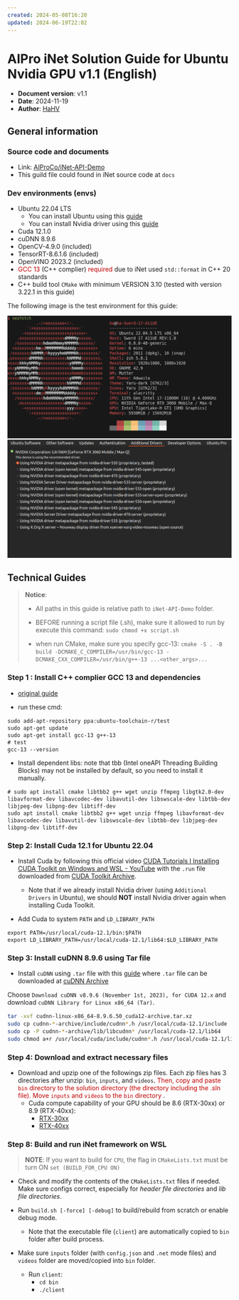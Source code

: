 ```yaml
---
created: 2024-05-08T16:20
updated: 2024-06-19T22:02
---
```

# AIPro iNet Solution Guide for Ubuntu Nvidia GPU v1.1 (English)

+ **Document version**: v1.1
+ **Date**: 2024-11-19
+ **Author**: [HaHV](mailto:hoangvanhauit@gmail.com)

## General information

### Source code and documents

+ Link: [AIProCo/iNet-API-Demo](https://github.com/AIProCo/iNet-API-Demo)
+ This guild file could found in iNet source code at `docs`

### Dev environments (envs)

+ Ubuntu 22.04 LTS
  + You can install Ubuntu using this [guide](https://www.youtube.com/watch?v=mXyN1aJYefc&ab_channel=Robtech)
  + You can install Nvidia driver using this [guide](https://www.youtube.com/watch?v=OFWKevbjDPU&ab_channel=Abstractprogrammer)
+ Cuda 12.1.0
+ cuDNN 8.9.6
+ OpenCV-4.9.0 (included)
+ TensorRT-8.6.1.6 (included)
+ OpenVINO 2023.2 (included)
+ <font color="#c00000">GCC 13</font> (C++ complier) <font color="#c00000">required</font> due to iNet used `std::format` in C++ 20 standards
+ C++ build tool `CMake` with minimum VERSION 3.10 (tested with version 3.22.1 in this guide)

The following image is the test environment for this guide:

![hardware and OS](image/inet_linux_test_env.png)
![gpu driver](image/inet_linux_test_env_gpu_driver.png)

## Technical Guides

> **Notice**:
>
>+ All paths in this guide is relative path  to `iNet-API-Demo` folder.
>
>+ BEFORE running a script file (.sh), make sure it allowed to run by execute this command: `sudo chmod +x script.sh`
>
>+ when run CMake, make sure you specify gcc-13:
>`cmake -S . -B build -DCMAKE_C_COMPILER=/usr/bin/gcc-13 -DCMAKE_CXX_COMPILER=/usr/bin/g++-13 ...<other_args>...`


### Step 1 : Install C++ complier GCC 13 and dependencies

+ [original guide](https://int-i.github.io/cpp/2021-07-10/ubuntu-gcc-11/)

+ run these cmd:

```shell
sudo add-apt-repository ppa:ubuntu-toolchain-r/test
sudo apt-get update
sudo apt-get install gcc-13 g++-13
# test
gcc-13 --version
```

+ Install dependent libs: note that tbb (Intel oneAPI Threading Building Blocks) may not be installed by default, so you need to install it manually.

```shell
# sudo apt install cmake libtbb2 g++ wget unzip ffmpeg libgtk2.0-dev libavformat-dev libavcodec-dev libavutil-dev libswscale-dev libtbb-dev libjpeg-dev libpng-dev libtiff-dev
sudo apt install cmake libtbb2 g++ wget unzip ffmpeg libavformat-dev libavcodec-dev libavutil-dev libswscale-dev libtbb-dev libjpeg-dev libpng-dev libtiff-dev
```

### Step 2: Install Cuda 12.1 for Ubuntu 22.04

+ Install Cuda by  following this official video  [CUDA Tutorials I Installing CUDA Toolkit on Windows and WSL - YouTube](https://www.youtube.com/watch?v=JaHVsZa2jTc&ab_channel=NVIDIADeveloper) with the `.run` file downloaded from [CUDA Toolkit Archive](https://developer.nvidia.com/cuda-12-1-0-download-archive?target_os=Linux&target_arch=x86_64&Distribution=Ubuntu&target_version=22.04).
  + Note that if we already install Nvidia driver (using `Additional Drivers` in Ubuntu), we should **NOT** install Nvidia driver again when installing Cuda Toolkit.

+ Add Cuda to system `PATH` and `LD_LIBRARY_PATH`

```shell
export PATH=/usr/local/cuda-12.1/bin:$PATH
export LD_LIBRARY_PATH=/usr/local/cuda-12.1/lib64:$LD_LIBRARY_PATH

```

### Step 3: Install cuDNN 8.9.6 using Tar file

+ Install `cuDNN` using `.tar` file with this [guide](https://docs.nvidia.com/deeplearning/cudnn/archives/cudnn-895/install-guide/index.html#installlinux-tar) where `.tar` file can be downloaded at [cuDNN Archive](https://developer.nvidia.com/rdp/cudnn-archive)

Choose `Download cuDNN v8.9.6 (November 1st, 2023), for CUDA 12.x` and download `cuDNN Library for Linux x86_64 (Tar)`.

```bash
tar -xvf cudnn-linux-x86_64-8.9.6.50_cuda12-archive.tar.xz
sudo cp cudnn-*-archive/include/cudnn*.h /usr/local/cuda-12.1/include
sudo cp -P cudnn-*-archive/lib/libcudnn* /usr/local/cuda-12.1/lib64
sudo chmod a+r /usr/local/cuda/include/cudnn*.h /usr/local/cuda-12.1/lib64/libcudnn*

```

### Step 4: Download and extract necessary files

+ Download and upzip one of the followings zip files. Each zip files has 3 directories after unzip: `bin`, `inputs`, and `videos`.<font color="#c00000"> Then, copy and paste `bin` directory to the solution directory (the directory including the .sln file). Move `inputs` and `videos` to the `bin` directory </font>.
  + Cuda compute capability of your GPU should be 8.6 (RTX-30xx) or 8.9 (RTX-40xx):
    + [RTX-30xx](https://drive.google.com/file/d/1TwgibCdUaguFutAWyyhhQnwrqF2ZwrsI/view?usp=drive_link)
    + [RTX-40xx](https://drive.google.com/drive/folders/1BOkc6lzTf81BbqlR0HYVk7jm6WGP9llJ?usp=drive_link)

### Step 8: Build and run iNet framework on WSL

> **NOTE**: If you want to build for `CPU`, the flag in `CMakeLists.txt` must be turn ON
> `set (BUILD_FOR_CPU ON)`

+ Check and modify  the contents of the `CMakeLists.txt` files if needed. Make sure configs correct, especially for *header file directories* and *lib file directories*.

+ Run `build.sh [-force] [-debug]` to build/rebuild from scratch or enable debug mode.
  + Note that the executable file (`client`) are automatically copied to `bin` folder after build process.
+ Make sure `inputs` folder (with `config.json` and `.net` mode files) and `videos` folder are moved/copied into `bin` folder.
  + Run `client`:
    + `cd bin`
    + `./client`
